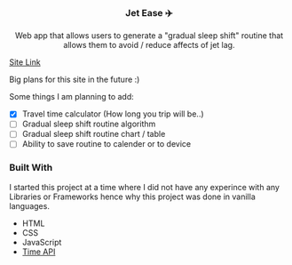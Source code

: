 <h3 align="center">Jet Ease ✈️</h3>

  <p align="center">
    Web app that allows users to generate a "gradual sleep shift" routine that allows them to avoid / reduce affects of jet lag.
    <br />
  </p>
</div>

<a href="https://yusuf-4hmed.github.io/Jet-Ease/" target="_blank">Site Link</a>

Big plans for this site in the future :)

Some things I am planning to add:
- [x] Travel time calculator (How long you trip will be..)
- [ ] Gradual sleep shift routine algorithm
- [ ] Gradual sleep shift routine chart / table
- [ ] Ability to save routine to calender or to device

### Built With

I started this project at a time where I did not have any experince with any Libraries or Frameworks hence why this project was done in vanilla languages.

* HTML
* CSS
* JavaScript
* <a href="https://timeapi.io/" target="_blank">Time API</a>

